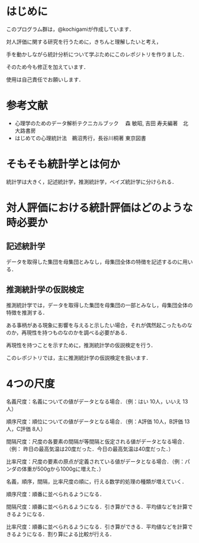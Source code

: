 # はじめに

このプログラム群は，@kochigamiが作成しています．

対人評価に関する研究を行うために，きちんと理解したいと考え，

手を動かしながら統計分析について学ぶためにこのレポジトリを作りました．

そのため今も修正を加えています．

使用は自己責任でお願いします．

# 参考文献

- 心理学のためのデータ解析テクニカルブック　 森 敏昭, 吉田 寿夫編著　北大路書房
- はじめての心理統計法　鵜沼秀行，長谷川桐著  東京図書

# そもそも統計学とは何か

統計学は大きく，記述統計学，推測統計学，ベイズ統計学に分けられる．

# 対人評価における統計評価はどのような時必要か

## 記述統計学

データを取得した集団を母集団とみなし，母集団全体の特徴を記述するのに用いる．

## 推測統計学の仮説検定

推測統計学では，データを取得した集団を母集団の一部とみなし，母集団全体の特徴を推測する．

ある事柄がある現象に影響を与えると示したい場合，それが偶然起こったものなのか，再現性を持つものなのかを調べる必要がある．

再現性を持つことを示すために，推測統計学の仮説検定を行う．

このレポジトリでは，主に推測統計学の仮説検定を扱います．

# 4つの尺度

名義尺度：名義についての値がデータとなる場合．（例：はい 10人，いいえ 13人）

順序尺度：順位についての値がデータとなる場合．（例：A評価 10人，B評価 13人，C評価 8人）

間隔尺度：尺度の各要素の間隔が等間隔と仮定される値がデータとなる場合．（例： 昨日の最高気温は20度だった．今日の最高気温は40度だった．）

比率尺度：尺度の要素の原点が定義されている値がデータとなる場合．（例：パンダの体重が500gから1000gに増えた．）

名義，順序，間隔，比率尺度の順に，行える数学的処理の種類が増えていく．

順序尺度：順番に並べられるようになる．

間隔尺度：順番に並べられるようになる．引き算ができる．平均値などを計算できるようになる．

比率尺度：順番に並べられるようになる．引き算ができる．平均値などを計算できるようになる．割り算による比較が行える．




